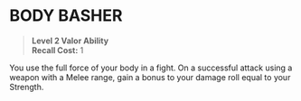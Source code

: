 ﻿---
tags:
  - Ability
  - CharacterOption
name: 'BODY BASHER'
level: 2
domain: 'Valor'
type: 'Ability'
recall: '1'
description: 'You use the full force of your body in a fight. On a successful attack using a weapon with a Melee range, gain a bonus to your damage roll equal to your Strength.'
---
# BODY BASHER

> **Level 2 Valor Ability**  
> **Recall Cost:** 1

You use the full force of your body in a fight. On a successful attack using a weapon with a Melee range, gain a bonus to your damage roll equal to your Strength.
